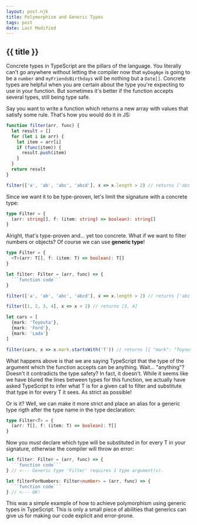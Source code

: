 ```yaml
---
layout: post.njk
title: Polymorphism and Generic Types
tags: post
date: Last Modified
---
```


## {{ title }}

Concrete types in TypeScript are the pillars of the language. You literally can't go anywhere without letting the compiler now that `myDogAge` is going to be a `number` and `myFriendsBirthdays` will be nothing but a `Date[]`. Concrete types are helpful when you are certain about the type you're expecting to use in your function. But sometimes it's better if the function accepts several types, still being type safe.

Say you want to write a function which returns a new array with values that satisfy some rule. That's how you would do it in JS:

```js
function filter(arr, func) {
  let result = []
  for (let i in arr) {
    let item = arr[i]
    if (func(item)) {
      result.push(item)
    }
  }
  return result
}

filter(['a', 'ab', 'abc', 'abcd'], x => x.length > 2) // returns ['abc', 'abcd']
```

Since we want it to be type-proven, let's limit the signature with a concrete type:

```ts
type Filter = {
  (arr: string[], f: (item: string) => boolean): string[]
}
```

Alright, that's type-proven and... yet too concrete. What if we want to filter numbers or objects? Of course we can use **generic type**!

```ts
type Filter = {
  <T>(arr: T[], f: (item: T) => boolean): T[]
}

let filter: Filter = (arr, func) => {
  ```function code```
}

filter(['a', 'ab', 'abc', 'abcd'], x => x.length > 2) // returns ['abc', 'abcd']

filter([1, 2, 3, 4], x => x > 2) // returns [3, 4]

let cars = [
  {mark: 'Toyouta'},
  {mark: 'Ford'},
  {mark: 'Lada'}
]

filter(cars, x => x.mark.startsWith('T')) // returns [{ "mark": "Toyouta"}]
```

What happens above is that we are saying TypeScript that the type of the argument which the function accepts can be anything. Wait... "anything"? Doesn't it contradicts the type safety? In fact, it doesn't. While it seems like we have blured the lines between types for this function, we actually have asked TypeScript to infer what T is for a given call to filter and substitute that type in for every T it sees. As strict as possible!

Or is it? Well, we can make it more strict and place an alias for a generic type rigth after the type name in the type declaration:

```ts
type Filter<T> = {
  (arr: T[], f: (item: T) => boolean): T[]
}
```

Now you *must* declare which type will be substituted in for every T in your signature, otherwise the compiler will throw an error:

```ts
let filter: Filter = (arr, func) => {
  ```function code```
} // <--- Generic type 'Filter' requires 1 type argument(s).

let filterForNumbers: Filter<number> = (arr, func) => {
  ```function code```
} // <--- OK!
```

This was a simple example of how to achieve polymorphism using generic types in TypeScript. This is only a small piece of abilities that generics can give us for making our code explicit and error-prone.
